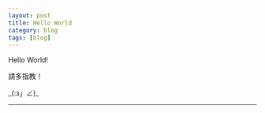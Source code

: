 ```yaml
---
layout: post
title: Hello World
category: blog
tags: [blog]
---
```


Hello World!

請多指教！

\_(:з」∠)_

---